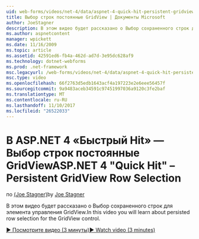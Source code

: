 ```yaml
---
uid: web-forms/videos/net-4/data/aspnet-4-quick-hit-persistent-gridview-row-selection
title: Выбор строк постоянные GridView | Документы Microsoft
author: JoeStagner
description: В этом видео будет рассказано о Выбор сохраненного строк для элемента управления GridView.
ms.author: aspnetcontent
manager: wpickett
ms.date: 11/16/2009
ms.topic: article
ms.assetid: 42591ed6-fb4a-462d-ad7d-3e95dc628af9
ms.technology: dotnet-webforms
ms.prod: .net-framework
msc.legacyurl: /web-forms/videos/net-4/data/aspnet-4-quick-hit-persistent-gridview-row-selection
msc.type: video
ms.openlocfilehash: 66f2763d5edb1643acf4a197223e2e6eee56457f
ms.sourcegitcommit: 9a9483aceb34591c97451997036a9120c3fe2baf
ms.translationtype: MT
ms.contentlocale: ru-RU
ms.lasthandoff: 11/10/2017
ms.locfileid: "26522033"
---
```

<a name="aspnet-4-quick-hit--persistent-gridview-row-selection"></a><span data-ttu-id="5afd1-103">В ASP.NET 4 «Быстрый Hit» — Выбор строк постоянные GridView</span><span class="sxs-lookup"><span data-stu-id="5afd1-103">ASP.NET 4 "Quick Hit" – Persistent GridView Row Selection</span></span>
====================
<span data-ttu-id="5afd1-104">по [(Joe Stagner)](https://github.com/JoeStagner)</span><span class="sxs-lookup"><span data-stu-id="5afd1-104">by [Joe Stagner](https://github.com/JoeStagner)</span></span>

<span data-ttu-id="5afd1-105">В этом видео будет рассказано о Выбор сохраненного строк для элемента управления GridView.</span><span class="sxs-lookup"><span data-stu-id="5afd1-105">In this video you will learn about persisted row selection for the GridView control.</span></span> 

[<span data-ttu-id="5afd1-106">&#9654; Посмотрите видео (3 минуты)</span><span class="sxs-lookup"><span data-stu-id="5afd1-106">&#9654; Watch video (3 minutes)</span></span>](https://channel9.msdn.com/Blogs/ASP-NET-Site-Videos/aspnet-4-quick-hit-persistent-gridview-row-selection)
